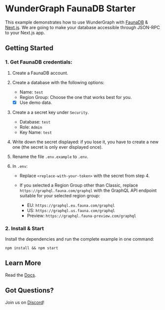 # WunderGraph FaunaDB Starter

This example demonstrates how to use WunderGraph with [FaunaDB](https://fauna.com/) & [Next.js](https://nextjs.org/).
We are going to make your database accessible through JSON-RPC to your Next.js app.

## Getting Started

### 1. Get FaunaDB credentials:

1.  Create a FaunaDB account.

2.  Create a database with the following options:

    - Name: `test`
    - Region Group: Choose the one that works best for you.
    - [x] Use demo data.

3.  Create a a secret key under `Security`.

    - Database: `test`
    - Role: `Admin`
    - Key Name: `test`

4.  Write down the secret displayed: if you lose it, you have to create
    a new one (the secret is only ever displayed once).

5.  Rename the file `.env.example` to `.env`.

6.  In `.env`:

    - Replace `<replace-with-your-token>` with the secret from step 4.

    - If you selected a Region Group other than Classic,
      replace `https://graphql.fauna.com/graphql` with the GraphQL API
      endpoint suitable for your selected region group:

      - EU: `https://graphql.eu.fauna.com/graphql`
      - US: `https://graphql.us.fauna.com/graphql`
      - Preview: `https://graphql.fauna-preview.com/graphql`

### 2. Install & Start

Install the dependencies and run the complete example in one command:

```shell
npm install && npm start
```

## Learn More

Read the [Docs](https://wundergraph.com/docs).

## Got Questions?

Join us on [Discord](https://wundergraph.com/discord)!
